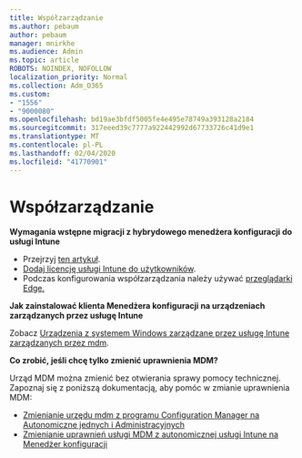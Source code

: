 ```yaml
---
title: Współzarządzanie
ms.author: pebaum
author: pebaum
manager: mnirkhe
ms.audience: Admin
ms.topic: article
ROBOTS: NOINDEX, NOFOLLOW
localization_priority: Normal
ms.collection: Adm_O365
ms.custom:
- "1556"
- "9000080"
ms.openlocfilehash: bd19ae3bfdf5005fe4e495e78749a393128a2184
ms.sourcegitcommit: 317eeed39c7777a922442992d67733726c41d9e1
ms.translationtype: MT
ms.contentlocale: pl-PL
ms.lasthandoff: 02/04/2020
ms.locfileid: "41770901"
---
```

# <a name="co-management"></a>Współzarządzanie

**Wymagania wstępne migracji z hybrydowego menedżera konfiguracji do usługi Intune**

- Przejrzyj [ten artykuł](https://docs.microsoft.com/configmgr/mdm/deploy-use/migrate-hybridmdm-to-intunesa).
- [Dodaj licencję usługi Intune do użytkowników](https://docs.microsoft.com/intune/licenses-assign).
- Podczas konfigurowania współzarządzania należy używać [przeglądarki Edge.](https://www.microsoft.com/windows/microsoft-edge)

**Jak zainstalować klienta Menedżera konfiguracji na urządzeniach zarządzanych przez usługę Intune**

Zobacz [Urządzenia z systemem Windows zarządzane przez usługę Intune zarządzanych przez mdm](https://docs.microsoft.com/configmgr/core/clients/deploy/deploy-clients-to-windows-computers#bkmk_mdm).

**Co zrobić, jeśli chcę tylko zmienić uprawnienia MDM?**

Urząd MDM można zmienić bez otwierania sprawy pomocy technicznej. Zapoznaj się z poniższą dokumentacją, aby pomóc w zmianie uprawnienia MDM:

- [Zmienianie urzędu mdm z programu Configuration Manager na Autonomiczne jednych i Administracyjnych](https://docs.microsoft.com/configmgr/mdm/deploy-use/migrate-change-mdm-authority)
- [Zmienianie uprawnień usługi MDM z autonomicznej usługi Intune na Menedżer konfiguracji](https://docs.microsoft.com/configmgr/mdm/deploy-use/change-mdm-authority)
